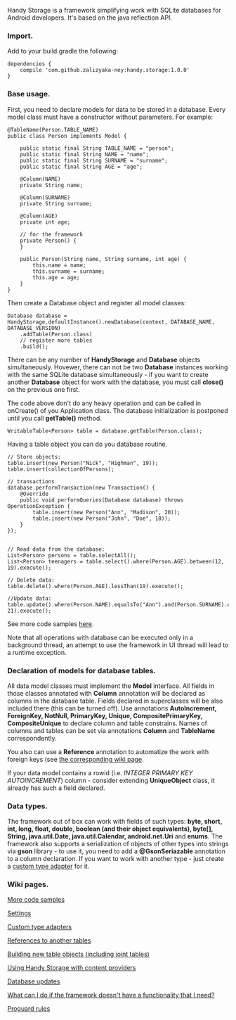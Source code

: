 Handy Storage is a framework simplifying work with SQLite databases for Android developers. It's based on the java reflection API.

### Import. ###

Add to your build.gradle the following:
```
dependencies {
    compile 'com.github.zalizyaka-ney:handy.storage:1.0.0'
}
```

### Base usage. ###

First, you need to declare models for data to be stored in a database. Every model class must have a constructor without parameters. For example:


```
@TableName(Person.TABLE_NAME)
public class Person implements Model {

	public static final String TABLE_NAME = "person";
	public static final String NAME = "name";
	public static final String SURNAME = "surname";
	public static final String AGE = "age";

	@Column(NAME)
	private String name;

	@Column(SURNAME)
	private String surname;

	@Column(AGE)
	private int age;

	// for the framework
	private Person() {
	}

	public Person(String name, String surname, int age) {
		this.name = name;
		this.surname = surname;
		this.age = age;
	}
}

```


Then create a Database object and register all model classes:


```
Database database = HandyStorage.defaultInstance().newDatabase(context, DATABASE_NAME, DATABASE_VERSION)
	.addTable(Person.class)
	// register more tables
	.build();
```
There can be any number of **HandyStorage** and **Database** objects simultaneously. Hovewer, there can not be two **Database** instances working with the same SQLite database simultaneously - if you want to create another **Database** object for work with the database, you must call **close()** on the previous one first.
	
The code above don't do any heavy operation and can be called in onCreate() of you Application class. The database initialization is postponed until you call **getTable()** method.

```
WritableTable<Person> table = database.getTable(Person.class);
```


Having a table object you can do you database routine.


```
// Store objects:
table.insert(new Person("Nick", "Highman", 19));
table.insert(collectionOfPersons);

// transactions
database.performTransaction(new Transaction() {
	@Override
	public void performQueries(Database database) throws OperationException {
		table.insert(new Person("Ann", "Madison", 20));
		table.insert(new Person("John", "Doe", 18));
	}
});


// Read data from the database:
List<Person> persons = table.selectAll();
List<Person> teenagers = table.select().where(Person.AGE).between(12, 19).execute();

// Delete data:
table.delete().where(Person.AGE).lessThan(19).execute();

//Update data:
table.update().where(Person.NAME).equalsTo("Ann").and(Person.SURNAME).equalsTo("Madison").setValue(Person.AGE, 21).execute();
```
See more code samples [here](https://github.com/Zalizyaka-Ney/handy.storage/wiki/More-code-samples).

Note that all operations with database can be executed only in a background thread, an attempt to use the framework in UI thread will lead to a runtime exception.

### Declaration of models for database tables. ###
All data model classes must implement the **Model** interface. All fields in those classes annotated with **Column** annotation will be declared as columns in the database table. Fields declared in superclasses will be also included there (this can be turned off). Use annotations **AutoIncrement, ForeignKey, NotNull, PrimaryKey, Unique, CompositePrimaryKey, CompositeUnique** to declare column and table constrains. Names of columns and tables can be set via annotations **Column** and **TableName** correspondently.

You also can use a **Reference** annotation to automatize the work with foreign keys (see [the corresponding wiki page](https://github.com/Zalizyaka-Ney/handy.storage/wiki/References-to-anothe-tables).

If your data model contains a rowid (i.e. *INTEGER PRIMARY KEY AUTOINCREMENT*) column - consider extending **UniqueObject** class, it already has such a field declared.

### Data types. ###

The framework out of box can work with fields of such types: **byte, short, int, long, float, double, boolean (and their object equivalents), byte[], String, java.util.Date, java.util.Calendar, android.net.Uri** and **enums**. The framework also supports a serialization of objects of other types into strings via **gson** library - to use it, you need to add a **@GsonSeriazable** annotation to a column declaration. 
If you want to work with another type - just create a [custom type adapter](https://github.com/Zalizyaka-Ney/handy.storage/wiki/Custom-type-adapters) for it.

### Wiki pages. ###

[More code samples](https://github.com/Zalizyaka-Ney/handy.storage/wiki/More-code-samples)

[Settings](https://github.com/Zalizyaka-Ney/handy.storage/wiki/Settings)

[Custom type adapters](https://github.com/Zalizyaka-Ney/handy.storage/wiki/Custom-type-adapters)

[References to another tables](https://github.com/Zalizyaka-Ney/handy.storage/wiki/References-to-anothe-tables)

[Building new table objects (including joint tables)](https://github.com/Zalizyaka-Ney/handy.storage/wiki/Building-new-table-objects-%28including-joint-tables%29)

[Using Handy Storage with content providers](https://github.com/Zalizyaka-Ney/handy.storage/wiki/Using-Handy-Storage-with-content-providers)

[Database updates](https://github.com/Zalizyaka-Ney/handy.storage/wiki/Database-updates)

[What can I do if the framework doesn't have a functionality that I need?](https://github.com/Zalizyaka-Ney/handy.storage/wiki/What-can-I-do-if-the-framework-doesn't-have-a-functionality-that-I-need%3F)

[Proguard rules](https://github.com/Zalizyaka-Ney/handy.storage/wiki/Proguard-rules)
